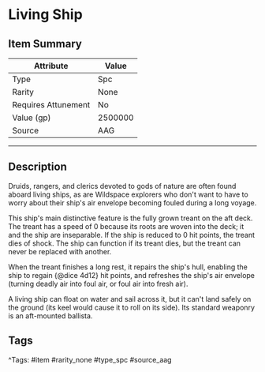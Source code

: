 # Living Ship

## Item Summary

| Attribute            | Value                        |
|----------------------|------------------------------|
| Type                 | Spc |
| Rarity               | None             |
| Requires Attunement  | No                |
| Value (gp)           | 2500000    |
| Source               | AAG |

---

## Description

Druids, rangers, and clerics devoted to gods of nature are often found aboard living ships, as are Wildspace explorers who don't want to have to worry about their ship's air envelope becoming fouled during a long voyage.

This ship's main distinctive feature is the fully grown treant on the aft deck. The treant has a speed of 0 because its roots are woven into the deck; it and the ship are inseparable. If the ship is reduced to 0 hit points, the treant dies of shock. The ship can function if its treant dies, but the treant can never be replaced with another.

When the treant finishes a long rest, it repairs the ship's hull, enabling the ship to regain {@dice 4d12} hit points, and refreshes the ship's air envelope (turning deadly air into foul air, or foul air into fresh air).

A living ship can float on water and sail across it, but it can't land safely on the ground (its keel would cause it to roll on its side). Its standard weaponry is an aft-mounted ballista.

## Tags

^Tags: #item #rarity_none #type_spc #source_aag